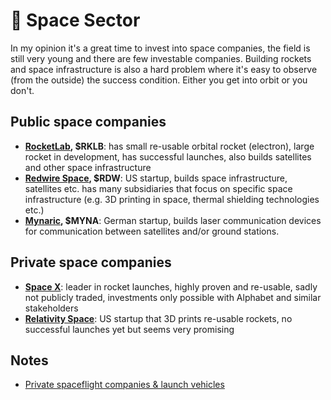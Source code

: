 # 🚀 Space Sector

In my opinion it's a great time to invest into space companies, the field is still very young and there are few investable companies. Building rockets and space infrastructure is also a hard problem where it's easy to observe (from the outside) the success condition. Either you get into orbit or you don't.&#x20;

## Public space companies

* [**RocketLab**](https://www.rocketlabusa.com/)**, $RKLB**: has small re-usable orbital rocket (electron), large rocket in development, has successful launches, also builds satellites and other space infrastructure
* [**Redwire Space**](https://redwirespace.com/)**, $RDW**: US startup, builds space infrastructure, satellites etc. has many subsidiaries that focus on specific space infrastructure (e.g. 3D printing in space, thermal shielding technologies etc.)
* [**Mynaric**](https://mynaric.com/)**, $MYNA**:  German startup, builds laser communication devices for communication between satellites and/or ground stations.

## Private space companies

* [**Space X**](https://www.spacex.com/): leader in rocket launches, highly proven and re-usable, sadly not publicly traded, investments only possible with Alphabet and similar stakeholders
* [**Relativity Space**](https://www.relativityspace.com/): US startup that 3D prints re-usable rockets, no successful launches yet but seems very promising

## Notes

* [Private spaceflight companies & launch vehicles](https://en.wikipedia.org/wiki/List\_of\_private\_spaceflight\_companies)
